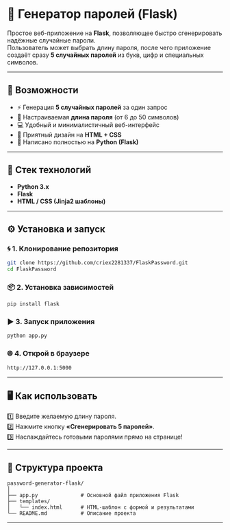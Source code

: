 # 🔐 **Генератор паролей (Flask)**

Простое веб-приложение на **Flask**, позволяющее быстро сгенерировать надёжные случайные пароли.  
Пользователь может выбрать длину пароля, после чего приложение создаёт сразу **5 случайных паролей** из букв, цифр и специальных символов.

---

## 🚀 **Возможности**

- ⚡ Генерация **5 случайных паролей** за один запрос  
- 🔢 Настраиваемая **длина пароля** (от 6 до 50 символов)  
- 💻 Удобный и минималистичный веб-интерфейс  
- 🎨 Приятный дизайн на **HTML + CSS**  
- 🐍 Написано полностью на **Python (Flask)**  

---

## 🧩 **Стек технологий**

- **Python 3.x**  
- **Flask**  
- **HTML / CSS (Jinja2 шаблоны)**  

---

## ⚙️ **Установка и запуск**

### 🌀 1. Клонирование репозитория
```bash
git clone https://github.com/criex2281337/FlaskPassword.git
cd FlaskPassword
```

### 📦 2. Установка зависимостей
```bash
pip install flask
```

### ▶️ 3. Запуск приложения
```bash
python app.py
```

### 🌐 4. Открой в браузере
```
http://127.0.0.1:5000
```

---

## 🖥 **Как использовать**

1️⃣ Введите желаемую длину пароля.  
2️⃣ Нажмите кнопку **«Сгенерировать 5 паролей»**.  
3️⃣ Наслаждайтесь готовыми паролями прямо на странице!

---

## 📁 **Структура проекта**

```
password-generator-flask/
│
├── app.py              # Основной файл приложения Flask
├── templates/
│   └── index.html      # HTML-шаблон с формой и результатами
└── README.md           # Описание проекта
```

---
